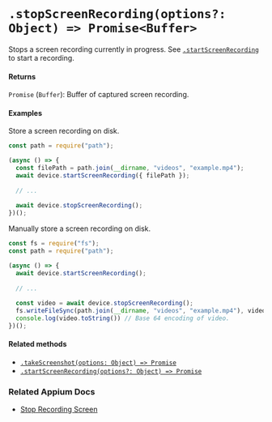# `.stopScreenRecording(options?: Object) => Promise<Buffer>`

Stops a screen recording currently in progress. See [`.startScreenRecording`](./startScreenRecording.md) to start a recording.

#### Returns

`Promise` (`Buffer`): Buffer of captured screen recording.

#### Examples

Store a screen recording on disk.

```javascript
const path = require("path");

(async () => {
  const filePath = path.join(__dirname, "videos", "example.mp4");
  await device.startScreenRecording({ filePath });
  
  // ...
  
  await device.stopScreenRecording();
})();
```

Manually store a screen recording on disk.

```javascript
const fs = require("fs");
const path = require("path");

(async () => {
  await device.startScreenRecording();
  
  // ...
  
  const video = await device.stopScreenRecording();
  fs.writeFileSync(path.join(__dirname, "videos", "example.mp4"), video);
  console.log(video.toString()) // Base 64 encoding of video.
})();
```

#### Related methods

- [`.takeScreenshot(options: Object) => Promise`](./takeScreenshot.md)
- [`.startScreenRecording(options?: Object) => Promise`](./startScreenRecording.md)

### Related Appium Docs

- [Stop Recording Screen](http://appium.io/docs/en/commands/device/recording-screen/stop-recording-screen/)